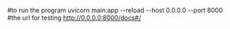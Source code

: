 #to run the program
uvicorn main:app --reload --host 0.0.0.0 --port 8000
#the url for testing
http://0.0.0.0:8000/docs#/
